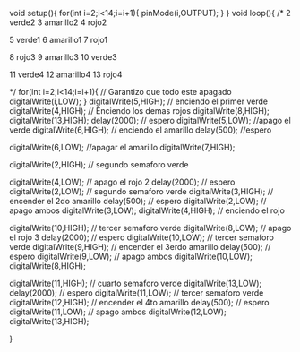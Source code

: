 void setup(){
  for(int i=2;i<14;i=i+1){
  	pinMode(i,OUTPUT);
  }
}
void loop(){
/*
2 verde2
3 amarillo2
4 rojo2

5 verde1
6 amarillo1
7 rojo1

8 rojo3
9 amarillo3
10 verde3

11 verde4
12 amarillo4
13 rojo4

*/
  for(int i=2;i<14;i=i+1){ // Garantizo que todo este apagado
  	digitalWrite(i,LOW);
  }
  digitalWrite(5,HIGH); // enciendo el primer verde
  digitalWrite(4,HIGH); // Enciendo los demas rojos
  digitalWrite(8,HIGH);
  digitalWrite(13,HIGH);
  delay(2000);			// espero
  digitalWrite(5,LOW);  //apago el verde
  digitalWrite(6,HIGH);	// enciendo el amarillo
  delay(500);			//espero
  
  digitalWrite(6,LOW);	//apagar el amarillo
  digitalWrite(7,HIGH);
  
  digitalWrite(2,HIGH); // segundo semaforo verde
  

  digitalWrite(4,LOW); 	// apago el rojo 2
  delay(2000);			// espero
  digitalWrite(2,LOW); // segundo semaforo verde
  digitalWrite(3,HIGH);	// encender el 2do amarillo
  delay(500);			// espero
  digitalWrite(2,LOW);	// apago ambos
  digitalWrite(3,LOW);
  digitalWrite(4,HIGH); // enciendo el rojo
  
  
  digitalWrite(10,HIGH); // tercer semaforo verde
  digitalWrite(8,LOW);	// apago el rojo 3
  delay(2000);			// espero
  digitalWrite(10,LOW); // tercer semaforo verde
  digitalWrite(9,HIGH);	// encender el 3erdo amarillo
  delay(500);			// espero
  digitalWrite(9,LOW);	// apago ambos
  digitalWrite(10,LOW);
  digitalWrite(8,HIGH);
  
  
  digitalWrite(11,HIGH); // cuarto semaforo verde
  digitalWrite(13,LOW);
  delay(2000);			// espero
  digitalWrite(11,LOW); // tercer semaforo verde
  digitalWrite(12,HIGH);	// encender el 4to amarillo
  delay(500);			// espero
  digitalWrite(11,LOW);	// apago ambos
  digitalWrite(12,LOW);
  digitalWrite(13,HIGH);
  

  
  
}